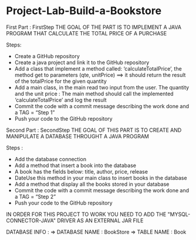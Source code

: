 # Project-Lab-Build-a-Bookstore

First Part : FirstStep
THE GOAL OF THE PART IS TO IMPLEMENT A JAVA PROGRAM THAT CALCULATE THE TOTAL PRICE OF A PURCHASE

Steps:
- Create a GitHub repository
- Create a java project and link it to the GitHub repository
- Add a class that implement a method called: ‘calculateTotalPrice’, the method get to parameters (qte, unitPrice) ==> it should return the result of the totalPrice for the given quantity
- Add a main class, in the main read two input from the user. The quantity and the unit price : The main method should call the implemented ‘calculateTotalPrice’ and log the result
- Commit the code with a commit message describing the work done and a TAG = “Step 1”
- Push your code to the GitHub repository

Second Part : SecondStep
THE GOAL OF THIS PART IS TO CREATE AND MANIPULATE A DATABASE THROUGHT A JAVA PROGRAM

Steps :
- Add the database connection
- Add a method that insert a book into the database
- A book has the fields below: title, author, price, release
- DateUse this method in your main class to insert books in the database
- Add a method that display all the books stored in your database
- Commit the code with a commit message describing the work done and a TAG = “Step 2”
- Push your code to the GitHub repository

IN ORDER FOR THIS PROJECT TO WORK YOU NEED TO ADD THE "MYSQL-CONNECTOR-JAVA" DRIVER AS AN EXTERNAL JAR FILE

DATABASE INFO :
=> DATABASE NAME : BookStore
=> TABLE NAME : Book

